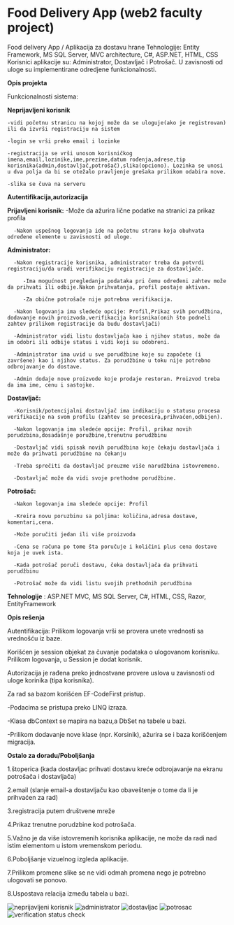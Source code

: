 # Food Delivery App (web2 faculty project)
Food delivery App / Aplikacija za dostavu hrane
Tehnologije: Entity Framework, MS SQL Server, MVC architecture, C#, ASP.NET, HTML, CSS
Korisnici aplikacije su: Administrator, Dostavljač i Potrošač. U zavisnosti od uloge su implementirane odredjene funkcionalnosti.

__Opis projekta__

Funkcionalnosti sistema:

__Neprijavljeni korisnik__

    -vidi početnu stranicu na kojoj može da se uloguje(ako je registrovan) ili da izvrši registraciju na sistem
    
    -login se vrši preko email i lozinke
    
    -registracija se vrši unosom korisničkog imena,email,lozinike,ime,prezime,datum rođenja,adrese,tip korisnika(admin,dostavljač,potrošač),slika(opciono). Lozinka se unosi u dva polja da bi se otežalo pravljenje grešaka prilikom odabira nove.
    
    -slika se čuva na serveru
    
__Autentifikacija,autorizacija__

__Prijavljeni korisnik:__
      -Može da ažurira lične podatke na stranici za prikaz profila
      
      -Nakon uspešnog logovanja ide na početnu stranu koja obuhvata određene elemente u zavisnosti od uloge.
      
__Administrator:__

      -Nakon registracije korisnika, administrator treba da potvrdi registraciju/da uradi verifikaciju registracije za dostavljače.
      
         -Ima mogućnost pregledanja podataka pri čemu određeni zahtev može da prihvati ili odbije.Nakon prihvatanja, profil postaje aktivan.
         
         -Za obične potrošače nije potrebna verifikacija.
         
      -Nakon logovanja ima sledeće opcije: Profil,Prikaz svih porudžbina, dodavanje novih proizvoda,verifikacija korisnika(onih što podneli zahtev prilikom registracije da budu dostavljači)
      
      -Administrator vidi listu dostavljača kao i njihov status, može da im odobri ili odbije status i vidi koji su odobreni.
      
      -Administrator ima uvid u sve porudžbine koje su započete (i završene) kao i njihov status. Za porudžbine u toku nije potrebno odbrojavanje do dostave.
      
      -Admin dodaje nove proizvode koje prodaje restoran. Proizvod treba da ima ime, cenu i sastojke.
      
__Dostavljač:__

      -Korisnik/potencijalni dostavljač ima indikaciju o statusu procesa verifikacije na svom profilu (zahtev se procesira,prihvaćen,odbijen).
      
      -Nakon logovanja ima sledeće opcije: Profil, prikaz novih porudzbina,dosadašnje poružbine,trenutnu porudžbinu
      
      -Dostavljač vidi spisak novih porudžbina koje čekaju dostavljača i može da prihvati porudžbine na čekanju
      
      -Treba sprečiti da dostavljač preuzme više narudžbina istovremeno.
      
      -Dostavljač može da vidi svoje prethodne porudžbine.
      
__Potrošač:__

      -Nakon logovanja ima sledeće opcije: Profil
      
      -Kreira novu poruzbinu sa poljima: količina,adresa dostave, komentari,cena.
      
      -Može poručiti jedan ili više proizvoda
      
      -Cena se računa po tome šta poručuje i količini plus cena dostave koja je uvek ista.
      
      -Kada potrošač poruči dostavu, čeka dostavljača da prihvati porudžbinu
      
      -Potrošač može da vidi listu svojih prethodnih porudžbina

__Tehnologije__ : ASP.NET MVC, MS SQL Server, C#, HTML, CSS, Razor, EntityFramework

__Opis rešenja__

Autentifikacija: Prilikom logovanja vrši se provera unete vrednosti sa vrednošću iz baze.

Korišćen je session objekat za čuvanje podataka o ulogovanom korisniku. Prilikom logovanja, u Session je dodat korisnik.

Autorizacija je rađena preko jednostvane provere uslova u zavisnosti od uloge korinika (tipa korisnika).

Za rad sa bazom korišćen EF-CodeFirst pristup.

   -Podacima se pristupa preko LINQ izraza.
   
   -Klasa dbContext se mapira na bazu,a DbSet na tabele u bazi.
   
   -Prilikom dodavanje nove klase (npr. Korsinik), ažurira se i baza korišćenjem migracija.
   
__Ostalo za doradu/Poboljšanja__

   1.štoperica (kada dostavljac prihvati dostavu kreće odbrojavanje na ekranu potrošača i dostavljača)
 
   2.email (slanje email-a dostavljaču kao obaveštenje o tome da li je prihvaćen za rad)
 
   3.registracija putem društvene mreže

   4.Prikaz trenutne porudzbine kod potrošača.

   5.Važno je da više istovremenih korisnika aplikacije, ne može da radi nad istim elementom u istom vremenskom periodu.

   6.Poboljšanje vizuelnog izgleda aplikacije.

   7.Prilikom promene slike se ne vidi odmah promena nego je potrebno ulogovati se ponovo. 

   8.Uspostava relacija između tabela u bazi.


![neprijavljeni korisnik](https://github.com/Marija-git/Veb-2/assets/80058346/6d02f108-6e7e-43b7-b3b0-e1958d7a08be)
![administrator](https://github.com/Marija-git/Veb-2/assets/80058346/25102a73-0453-41f4-b9ce-b803dc04bdf6)
![dostavljac](https://github.com/Marija-git/Veb-2/assets/80058346/268ceb9d-8c3a-45de-9030-1d00fc139962)
![potrosac](https://github.com/Marija-git/Veb-2/assets/80058346/1532cc7e-baa4-4714-8e20-f66ef4fe1b6a)
![verification status check](https://github.com/Marija-git/Veb-2/assets/80058346/7331321f-789f-4f11-b5fe-3662636dd4cb)

